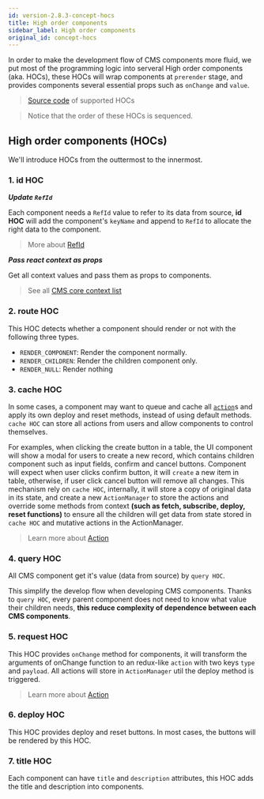 ```yaml
---
id: version-2.8.3-concept-hocs
title: High order components
sidebar_label: High order components
original_id: concept-hocs
---
```


In order to make the development flow of CMS components more fluid, we put most of the programming logic into serveral High order components (aka. HOCs), these HOCs will wrap components at `prerender` stage, and provides components several essential props such as `onChange` and `value`.

> [Source code](https://github.com/Canner/react-cms-core/tree/master/src/hocs) of supported HOCs

> Notice that the order of these HOCs is sequenced.

## High order components (HOCs)

We'll introduce HOCs from the outtermost to the innermost.

### 1. id HOC

***Update `RefId`***

Each component needs a `RefId` value to refer to its data from source, **id HOC** will add the component's `keyName` and append to `RefId` to allocate the right data to the component.

> More about [RefId](concept-refid.md)

***Pass react context as props***

Get all context values and pass them as props to components.

> See all [CMS core context list](api-cms-core.md#context)

### 2. route HOC

This HOC detects whether a component should render or not with the following three types.

- `RENDER_COMPONENT`: Render the component normally.
- `RENDER_CHILDREN`: Render the children component only.
- `RENDER_NULL`: Render nothing

### 3. cache HOC

In some cases, a component may want to queue and cache all [`action`](concept-action.md)s and apply its own deploy and reset methods, instead of using default methods.  `cache HOC` can store all actions from users and allow components to control themselves.

For examples, when clicking the create button in a table, the UI component will show  a modal for users to create a new record, which contains children component such as input fields, confirm and cancel buttons. Component will expect when user clicks confirm button, it will `create` a new item in table, otherwise, if user click cancel button will remove all changes.  This mechanism rely on `cache HOC`, internally, it will store a copy of original data in its state, and create a new `ActionManager` to store the actions and override some methods from context **(such as fetch, subscribe, deploy, reset functions)** to ensure all the children will get data from state stored in `cache HOC` and mutative actions in the ActionManager.

> Learn more about [Action](concept-action.md)

### 4. query HOC

All CMS component get it's value (data from source) by `query HOC`. 

This simplify the develop flow when developing CMS components. Thanks to `query HOC`, every parent component does not need to know what value their children needs, **this reduce complexity of dependence between each CMS components**.

### 5. request HOC

This HOC provides `onChange` method for components, it will transform the arguments of onChange function to an redux-like `action` with two keys `type` and `payload`. All actions will store in `ActionManager` util the deploy method is triggered.

> Learn more about [Action](concept-action.md)

### 6. deploy HOC

This HOC provides deploy and reset buttons. In most cases, the buttons will be rendered by this HOC.

### 7. title HOC

Each component can have `title` and `description` attributes, this HOC adds the title and description into components.